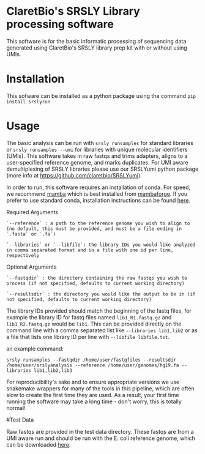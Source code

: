 # ClaretBio's SRSLY Library processing software 
This software is for the basic informatic processing of sequencing data 
generated using ClaretBio's SRSLY library prep kit with or without using UMIs.

# Installation

This sofware can be installed as a python package using the command
`pip install srslyrun`

# Usage

The basic analysis can be run with `srsly runsamples` for standard libraries
or `srsly runsamples --umi` for libraries with unique molecular identifiers (UMIs).
This software takes in raw fastqs and trims adapters, aligns to a user-specified
reference genome, and marks duplicates. For UMI aware demultiplexing of SRSLY libraries
please use our SRSLYumi python package (more info at https://github.com/claretbio/SRSLYumi). 

In order to run, this software requires an installation of conda. For speed, we recommend [mamba](https://mamba.readthedocs.io/en/latest/installation.html) which is best installed from [mambaforge](https://github.com/conda-forge/miniforge#mambaforge). If you prefer to use standard conda, installation instructions can be found [here](https://docs.conda.io/en/latest/miniconda.html#latest-miniconda-installer-links). 

Required Arguments
    
    `--reference` : a path to the reference genome you wish to align to (no default, this must be provided, and must be a file ending in `.fasta` or `.fa`)
    
    `--libraries` or `--libfile`: the library IDs you would like analyzed in comma separated format and in a file with one id per line, respectively
    
Optional Arguments


    `--fastqdir` : the directory containing the raw fastqs you wish to process (if not specified, defaults to current working directory)
    
    `--resultsdir` : the directory you would like the output to be in (if not specified, defaults to current working directory)

The library IDs provided should match the beginning of the fastq files, for example the library ID for fastq files named `lib1_R1.fastq.gz` and `lib1_R2.fastq.gz` would be `lib1`. This can be provided directly on the command line with a comma separated list like `--libraries lib1,lib2` or as a file that lists one library ID per line with `--libfile libfile.txt`.

an example command:

`srsly runsamples --fastqdir /home/user/fastqfiles --resultsdir /home/user/srslyanalysis --reference /home/user/genomes/hg19.fa --libraries lib1,lib2,lib3`

For reproducibility's sake and to ensure appropriate versions we use snakemake wrappers for many of the tools in this pipeline, which are often slow to create the first time they are used. As a result, your first time running the software may take a long time - don't worry, this is totally normal!

#Test Data

Raw fastqs are provided in the test data directory. These fastqs are from a UMI aware run and should be run with the E. coli reference genome, which can be downloaded [here](https://www.ncbi.nlm.nih.gov/datasets/genome/GCF_000005845.2/). 
